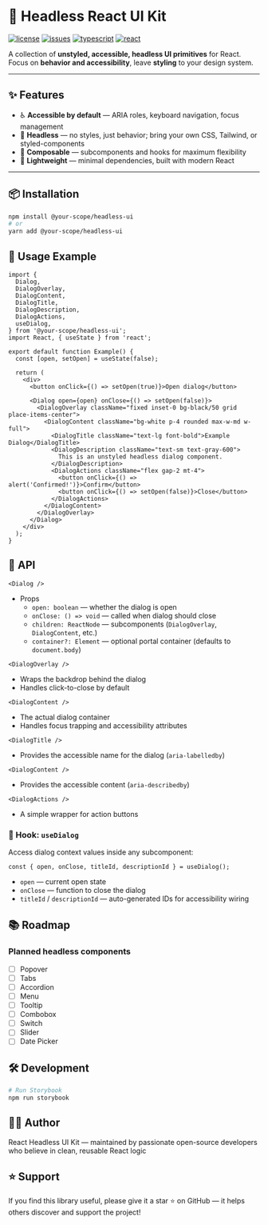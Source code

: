 # 🧩 Headless React UI Kit

[![license](https://img.shields.io/github/license/Shakir-Afridi/react-headless-ui-kit)](LICENSE)
[![issues](https://img.shields.io/github/issues/Shakir-Afridi/react-headless-ui-kit)](https://github.com/Shakir-Afridi/react-headless-ui-kit/issues)
[![typescript](https://img.shields.io/badge/TypeScript-Ready-3178C6?logo=typescript)](https://www.typescriptlang.org/)
[![react](https://img.shields.io/badge/React-19+-61dafb?logo=react)](https://react.dev/)


A collection of **unstyled, accessible, headless UI primitives** for React.  
Focus on **behavior and accessibility**, leave **styling** to your design system.

---

## ✨ Features

- ♿ **Accessible by default** — ARIA roles, keyboard navigation, focus management
- 🎨 **Headless** — no styles, just behavior; bring your own CSS, Tailwind, or styled-components
- 🧱 **Composable** — subcomponents and hooks for maximum flexibility
- 🔌 **Lightweight** — minimal dependencies, built with modern React

---

## 📦 Installation

```bash
npm install @your-scope/headless-ui
# or
yarn add @your-scope/headless-ui
```

## 🚀 Usage Example

```tsx
import {
  Dialog,
  DialogOverlay,
  DialogContent,
  DialogTitle,
  DialogDescription,
  DialogActions,
  useDialog,
} from '@your-scope/headless-ui';
import React, { useState } from 'react';

export default function Example() {
  const [open, setOpen] = useState(false);

  return (
    <div>
      <button onClick={() => setOpen(true)}>Open dialog</button>

      <Dialog open={open} onClose={() => setOpen(false)}>
        <DialogOverlay className="fixed inset-0 bg-black/50 grid place-items-center">
          <DialogContent className="bg-white p-4 rounded max-w-md w-full">
            <DialogTitle className="text-lg font-bold">Example Dialog</DialogTitle>
            <DialogDescription className="text-sm text-gray-600">
              This is an unstyled headless dialog component.
            </DialogDescription>
            <DialogActions className="flex gap-2 mt-4">
              <button onClick={() => alert('Confirmed!')}>Confirm</button>
              <button onClick={() => setOpen(false)}>Close</button>
            </DialogActions>
          </DialogContent>
        </DialogOverlay>
      </Dialog>
    </div>
  );
}
```

## 🧩 API

`<Dialog />`

- Props
  - `open: boolean` — whether the dialog is open
  - `onClose: () => void` — called when dialog should close
  - `children: ReactNode` — subcomponents (`DialogOverlay`, `DialogContent`, etc.)
  - `container?: Element` — optional portal container (defaults to `document.body`)

`<DialogOverlay />`

- Wraps the backdrop behind the dialog
- Handles click-to-close by default

`<DialogContent />`

- The actual dialog container
- Handles focus trapping and accessibility attributes

`<DialogTitle />`

- Provides the accessible name for the dialog (`aria-labelledby`)

`<DialogContent />`

- Provides the accessible content (`aria-describedby`)

`<DialogActions />`

- A simple wrapper for action buttons

### 🎣 Hook: `useDialog`

Access dialog context values inside any subcomponent:

```tsx
const { open, onClose, titleId, descriptionId } = useDialog();
```

- `open` — current open state
- `onClose` — function to close the dialog
- `titleId` / `descriptionId` — auto-generated IDs for accessibility wiring

## 📚 Roadmap

### Planned headless components

- [ ] Popover
- [ ] Tabs
- [ ] Accordion
- [ ] Menu
- [ ] Tooltip
- [ ] Combobox
- [ ] Switch
- [ ] Slider
- [ ] Date Picker

## 🛠 Development

```bash
# Run Storybook
npm run storybook
```

## 👨‍💻 Author

React Headless UI Kit — maintained by passionate open-source developers who believe in clean, reusable React logic

## ⭐ Support

If you find this library useful, please give it a star ⭐ on GitHub —
it helps others discover and support the project!